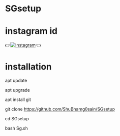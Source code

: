 # SGsetup

# instagram id
👉[![Instagram](https://img.shields.io/badge/INSTAGRAM-FOLLOW-red?style=for-the-badge&logo=instagram)](https://www.instagram.com/shubham_g0sain/)👈

# installation

apt update

apt upgrade

apt install git

git clone https://github.com/ShuBhamg0sain/SGsetup

cd SGsetup

bash Sg.sh
